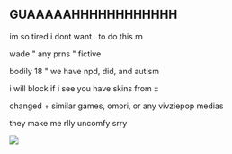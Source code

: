## GUAAAAAHHHHHHHHHHHH

im so tired i dont want . to do this rn

wade " any prns " fictive

bodily 18 " we have npd, did, and autism

i will block if i see you have skins from ::

changed + similar games, omori, or any vivziepop medias

they make me rlly uncomfy srry 


![](https://files.catbox.moe/ogcbka.gif)
